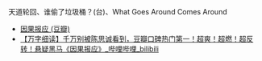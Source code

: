 天道轮回、谁偷了垃圾桶？(台)、What Goes Around Comes Around
- [因果报应 (豆瓣)](https://movie.douban.com/subject/36934908/)
- [【万字细读】千万别被陈思诚看到，豆瓣口碑热门第一！超爽！超燃！超反转！悬疑黑马《因果报应》_哔哩哔哩_bilibili](https://www.bilibili.com/video/BV1WRHFeQEKv/)
